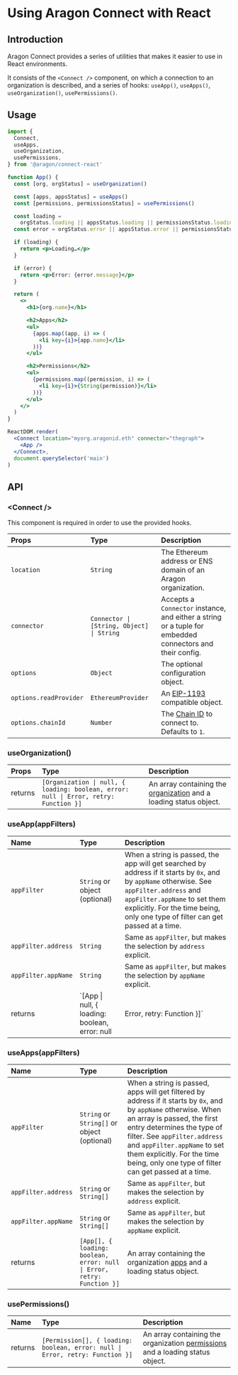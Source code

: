 # Using Aragon Connect with React

## Introduction

Aragon Connect provides a series of utilities that makes it easier to use in React environments.

It consists of the `<Connect />` component, on which a connection to an organization is described, and a series of hooks: `useApp()`, `useApps()`, `useOrganization()`, `usePermissions()`.

## Usage

```jsx
import {
  Connect,
  useApps,
  useOrganization,
  usePermissions,
} from '@aragon/connect-react'

function App() {
  const [org, orgStatus] = useOrganization()

  const [apps, appsStatus] = useApps()
  const [permissions, permissionsStatus] = usePermissions()

  const loading =
    orgStatus.loading || appsStatus.loading || permissionsStatus.loading
  const error = orgStatus.error || appsStatus.error || permissionsStatus.error

  if (loading) {
    return <p>Loading…</p>
  }

  if (error) {
    return <p>Error: {error.message}</p>
  }

  return (
    <>
      <h1>{org.name}</h1>

      <h2>Apps</h2>
      <ul>
        {apps.map((app, i) => (
          <li key={i}>{app.name}</li>
        ))}
      </ul>

      <h2>Permissions</h2>
      <ul>
        {permissions.map((permission, i) => (
          <li key={i}>{String(permission)}</li>
        ))}
      </ul>
    </>
  )
}

ReactDOM.render(
  <Connect location="myorg.aragonid.eth" connector="thegraph">
    <App />
  </Connect>,
  document.querySelector('main')
)
```

## API

### &lt;Connect />

This component is required in order to use the provided hooks.

| Props                  | Type                                      | Description                                                                                              |
| :--------------------- | :---------------------------------------- | :------------------------------------------------------------------------------------------------------- |
| `location`             | `String`                                  | The Ethereum address or ENS domain of an Aragon organization.                                            |
| `connector`            | `Connector \| [String, Object] \| String` | Accepts a `Connector` instance, and either a string or a tuple for embedded connectors and their config. |
| `options`              | `Object`                                  | The optional configuration object.                                                                       |
| `options.readProvider` | `EthereumProvider`                        | An [EIP-1193](https://eips.ethereum.org/EIPS/eip-1193) compatible object.                                |
| `options.chainId`      | `Number`                                  | The [Chain ID](https://chainid.network/) to connect to. Defaults to `1`.                                 |

### useOrganization()

| Props   | Type                                                                                 | Description                                                                                           |
| :------ | :----------------------------------------------------------------------------------- | :---------------------------------------------------------------------------------------------------- |
| returns | `[Organization \| null, { loading: boolean, error: null \| Error, retry: Function }]` | An array containing the [organization](../api-reference/organization.md) and a loading status object. |

### useApp(appFilters)

| Name                | Type                                                                        | Description                                                                                                                                                                                                                                                   |
| :------------------ | :-------------------------------------------------------------------------- | :------------------------------------------------------------------------------------------------------------------------------------------------------------------------------------------------------------------------------------------------------------ |
| `appFilter`         | `String` or object (optional)                                               | When a string is passed, the app will get searched by address if it starts by `0x`, and by `appName` otherwise. See `appFilter.address` and `appFilter.appName` to set them explicitly. For the time being, only one type of filter can get passed at a time. |
| `appFilter.address` | `String`                                                                    | Same as `appFilter`, but makes the selection by `address` explicit.                                                                                                                                                                                           |
| `appFilter.appName` | `String`                                                                    | Same as `appFilter`, but makes the selection by `appName` explicit.                                                                                                                                                                                           |
| returns             | `[App \| null, { loading: boolean, error: null | Error, retry: Function }]` | An array containing a single [app](../api-reference/app.md) from the organization and a loading status object.                                                                                                                                                |

### useApps(appFilters)

| Name                | Type                                                                   | Description                                                                                                                                                                                                                                                                                                                        |
| :------------------ | :--------------------------------------------------------------------- | :--------------------------------------------------------------------------------------------------------------------------------------------------------------------------------------------------------------------------------------------------------------------------------------------------------------------------------- |
| `appFilter`         | `String` or `String[]` or object (optional)                            | When a string is passed, apps will get filtered by address if it starts by `0x`, and by `appName` otherwise. When an array is passed, the first entry determines the type of filter. See `appFilter.address` and `appFilter.appName` to set them explicitly. For the time being, only one type of filter can get passed at a time. |
| `appFilter.address` | `String` or `String[]`                                                 | Same as `appFilter`, but makes the selection by `address` explicit.                                                                                                                                                                                                                                                                |
| `appFilter.appName` | `String` or `String[]`                                                 | Same as `appFilter`, but makes the selection by `appName` explicit.                                                                                                                                                                                                                                                                |
| returns             | `[App[], { loading: boolean, error: null \| Error, retry: Function }]` | An array containing the organization [apps](../api-reference/app.md) and a loading status object.                                                                                                                                                                                                                                  |

### usePermissions()

| Name    | Type                                                                          | Description                                                                                                     |
| :------ | :---------------------------------------------------------------------------- | :-------------------------------------------------------------------------------------------------------------- |
| returns | `[Permission[], { loading: boolean, error: null \| Error, retry: Function }]` | An array containing the organization [permissions](../api-reference/permission.md) and a loading status object. |
